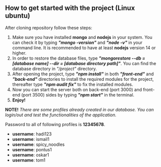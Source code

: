 ## How to get started with the project (Linux ubuntu)
After cloning repository follow these steps:

1. Make sure you have installed **mongo** and **nodejs** in your system. You can check it by typing **_"mongo -version"_** and **_"node -v"_** in your command line. It is recommended to have at least **nodejs** version 14 or higher.
1. In order to restore the database files, type **_"mongorestore --db = [database name] --dir = [database directory path]"_**. You can find the database directory in _"/project"_ directory.
1. After opening the project, type **_"npm install"_** in both **_"front-end"_** and **_"back-end"_** directories to install the required modules for the project, thereafter type **_"npm audit fix"_** to fix the installed modules. 
1. Now you can start the server both on back-end (port 3000) and front-end (port 3500) sides by typing **_"npm start"_** in the terminal.
1. **Enjoy!**

**NOTE!** _There are some profiles already created in our database. You can login/out and test the functionalities of the application._

Password to all of following profiles is **12345678**.
* **username**: hadi123            
* **username**: ismail1                  
* **username**: spicy_noodles
* **username**: pontus1
* **username**: oskar1
* **username**: tom1
